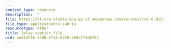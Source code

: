 ```yaml
---
content_type: resource
description: ''
file: https://ol-ocw-studio-app-qa.s3.amazonaws.com/courses/res-6-012-introduction-to-probability-spring-2018/aa61d75b37d85f14b359a04cf73d0763_QXKgTPR_8wk.vtt
file_type: application/x-subrip
resourcetype: Other
title: 3play caption file
uid: aa61d75b-37d8-5f14-b359-a04cf73d0763
---
```

